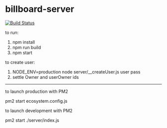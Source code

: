 # billboard-server

[![Build Status](https://travis-ci.com/guness/billboard-server.svg?token=FqAtQLMd7FgKzHtCsnhY&branch=master)](https://travis-ci.com/guness/billboard-server)

to run:
1. npm install
2. npm run build
3. npm start

to create user:
1. NODE_ENV=production node server/__createUser.js user pass
2. settle Owner and userOwner ids


---
to launch production with PM2

  pm2 start ecosystem.config.js

to launch development with PM2

  pm2 start ./server/index.js